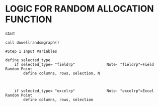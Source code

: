 # **LOGIC FOR RANDOM ALLOCATION FUNCTION**

start

	call dowellrandomgraph()
	
	#Step 1 Input Variables
	
	define selected_type
		if selected_type= "fieldrp"		         Note- "fieldrp"=Field Random Point
			define columns, rows, selection, N
			
		
		
		if selected_type= "excelrp"              Note- "excelrp"=Excel Random Point
			define columns, rows, selection
	
